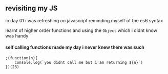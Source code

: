 ## revisiting my JS 
in day 01 i was refreshing on javascript reminding myself of the es6 syntax

learnt of higher order functions and using the ```Object``` which i didnt know was handy

#### self calling functions made my day i never knew there was such
```
;(function(n){
    console.log(`you didnt call me but i am returning ${n}`)
})(23)
```